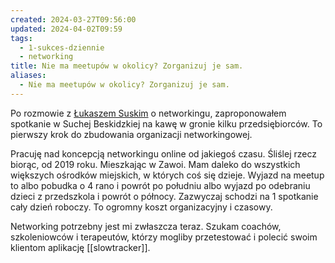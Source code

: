 ```yaml
---
created: 2024-03-27T09:56:00
updated: 2024-04-02T09:59
tags:
  - 1-sukces-dziennie
  - networking
title: Nie ma meetupów w okolicy? Zorganizuj je sam.
aliases:
  - Nie ma meetupów w okolicy? Zorganizuj je sam.
---
```

Po rozmowie z [Łukaszem Suskim](https://www.facebook.com/zablysnij/?locale=pl_PL) o networkingu, zaproponowałem spotkanie w Suchej Beskidzkiej na kawę w gronie kilku przedsiębiorców. To pierwszy krok do zbudowania organizacji networkingowej.

Pracuję nad koncepcją networkingu online od jakiegoś czasu. Śliślej rzecz biorąc, od 2019 roku. Mieszkając w Zawoi. Mam daleko do wszystkich większych ośrodków miejskich, w których coś się dzieje. Wyjazd na meetup to albo pobudka o 4 rano i powrót po południu albo wyjazd po odebraniu dzieci z przedszkola i powrót o północy. Zazwyczaj schodzi na 1 spotkanie cały dzień roboczy. To ogromny koszt organizacyjny i czasowy.

Networking potrzebny jest mi zwłaszcza teraz. Szukam coachów, szkoleniowców i terapeutów, którzy mogliby przetestować i polecić swoim klientom aplikację [[slowtracker]].
